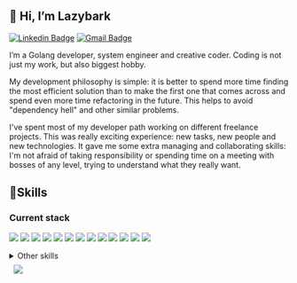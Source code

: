 ## 👋 Hi, I’m Lazybark
[![Linkedin Badge](https://img.shields.io/badge/-LinkedIn%20(lazybark)-0e76a8?style=flat-square&logo=Linkedin&logoColor=white)](https://linkedin.com/in/lazybark)
[![Gmail Badge](https://img.shields.io/badge/-lazybark.dev@gmail.com-c14438?style=flat-square&logo=Gmail&logoColor=white&link=mailto:lazybark.dev@gmail.com)](mailto:lazybark.dev@gmail.com)

I’m a Golang developer, system engineer and creative coder. Coding is not just my work, but also biggest hobby.

My development philosophy is simple: it is better to spend more time finding the most efficient solution than to make the first one that comes across and spend even more time refactoring in the future. This helps to avoid "dependency hell" and other similar problems.

I've spent most of my developer path working on different freelance projects. This was really exciting experience: new tasks, new people and new technologies. It gave me some extra managing and collaborating skills: I'm not afraid of taking responsibility or spending time on a meeting with bosses of any level, trying to understand what they really want.

## 📝Skills

### Current stack
![](https://img.shields.io/badge/Golang-00ADD8?style=for-the-badge&logo=Go&logoColor=white)
![](https://img.shields.io/badge/React-61DAFB?style=for-the-badge&logo=React&logoColor=white)
![](https://img.shields.io/badge/PostgreSQL-4169E1?style=for-the-badge&logo=PostgreSQL&logoColor=white)
![](https://img.shields.io/badge/Redis-DC382D?style=for-the-badge&logo=Redis&logoColor=white)
![](https://img.shields.io/badge/SQLite-003B57?style=for-the-badge&logo=SQLite&logoColor=white)
![](https://img.shields.io/badge/Docker-2496ED?style=for-the-badge&logo=Docker&logoColor=white)
![](https://img.shields.io/badge/GitHub%20Actions-2088FF?style=for-the-badge&logo=GitHub%20Actions&logoColor=white)
![](https://img.shields.io/badge/Postman-FF6C37?style=for-the-badge&logo=Postman&logoColor=white)
![](https://img.shields.io/badge/Wireshark-1679A7?style=for-the-badge&logo=Wireshark&logoColor=white)
![](https://img.shields.io/badge/Sentry-362D59?style=for-the-badge&logo=Sentry&logoColor=white)
![](https://img.shields.io/badge/Linux-FCC624?style=for-the-badge&logo=Linux&logoColor=white)
![](https://img.shields.io/badge/Microsoft%20Azure-0078D4?style=for-the-badge&logo=Microsoft%20Azure&logoColor=white)
![](https://img.shields.io/badge/Apache-D22128?style=for-the-badge&logo=Apache&logoColor=white)

<details>
  <summary>Other skills</summary>
  
### Backend
![](https://img.shields.io/badge/php-777BB4?style=for-the-badge&logo=PHP&logoColor=white)
![](https://img.shields.io/badge/Symfony-000000?style=for-the-badge&logo=Symfony&logoColor=white)
### Frontend
![](https://img.shields.io/badge/Angular-DD0031?style=for-the-badge&logo=Angular&logoColor=white)
![](https://img.shields.io/badge/JavaScript-F7DF1E?style=for-the-badge&logo=JavaScript&logoColor=white)
![](https://img.shields.io/badge/CSS-1572B6?style=for-the-badge&logo=CSS3&logoColor=white)
### DB
![](https://img.shields.io/badge/MySQL-4479A1?style=for-the-badge&logo=MySQL&logoColor=white)
![](https://img.shields.io/badge/GraphQL-E10098?style=for-the-badge&logo=GraphQL&logoColor=white)
  ### Tools
![](https://img.shields.io/badge/Adobe%20Photoshop-31A8FF?style=for-the-badge&logo=Adobe%20Photoshop&logoColor=white)
![](https://img.shields.io/badge/Confluence-172B4D?style=for-the-badge&logo=Confluence&logoColor=white)
![](https://img.shields.io/badge/Jira-0052CC?style=for-the-badge&logo=Jira&logoColor=white)
![](https://img.shields.io/badge/npm-CB3837?style=for-the-badge&logo=npm&logoColor=white)
![](https://img.shields.io/badge/Composer-885630?style=for-the-badge&logo=Composer&logoColor=white)
![](https://img.shields.io/badge/Slack%20Bots-4A154B?style=for-the-badge&logo=Slack&logoColor=white)

![](https://img.shields.io/badge/Tableau-E97627?style=for-the-badge&logo=Tableau&logoColor=white)
![](https://img.shields.io/badge/Redash-FF2D20?style=for-the-badge)
![](https://img.shields.io/badge/Grafana-F46800?style=for-the-badge&logo=Grafana&logoColor=white)
![](https://img.shields.io/badge/Kibana-005571?style=for-the-badge&logo=Kibana&logoColor=white)
![](https://img.shields.io/badge/Sentry-362D59?style=for-the-badge&logo=Sentry&logoColor=white)
![](https://img.shields.io/badge/Power%20BI-F2C811?style=for-the-badge&logo=Power%20BI&logoColor=white)
### Server-side
![](https://img.shields.io/badge/Cisco-1BA0D7?style=for-the-badge&logo=Cisco&logoColor=white)
![](https://img.shields.io/badge/Windows-4D4D4D?style=for-the-badge&logo=Windows&logoColor=white)
![](https://img.shields.io/badge/Amazon%20AWS-232F3E?style=for-the-badge&logo=Amazon%20AWS&logoColor=white)
![](https://img.shields.io/badge/Microsoft%20Azure-0078D4?style=for-the-badge&logo=Microsoft%20Azure&logoColor=white)
![](https://img.shields.io/badge/DigitalOcean-0080FF?style=for-the-badge&logo=DigitalOcean&logoColor=white)

![](https://img.shields.io/badge/NGINX-009639?style=for-the-badge&logo=NGINX&logoColor=white)
![](https://img.shields.io/badge/pfSense-212121?style=for-the-badge&logo=pfSense&logoColor=white)
![](https://img.shields.io/badge/RabbitMQ-FF6600?style=for-the-badge&logo=RabbitMQ&logoColor=white)
  
</details>



<a href="https://github.com/lazybark">
  <img align="center" style="margin:0.5rem" src="https://github-readme-stats.vercel.app/api/top-langs/?username=lazybark&hide=html,css&title_color=ffffff&text_color=c9cacc&icon_color=4AB197&bg_color=1A2B34" />
</a>
